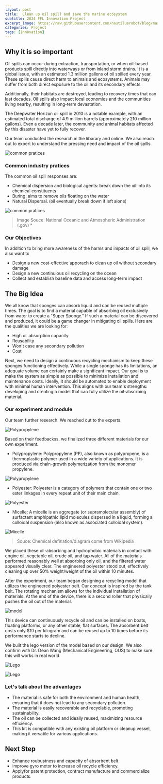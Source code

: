 ```yaml
---
layout: post
title:  Clean up oil spill and save the marine ecosystem
subtitle: 2024 FFL Innovation Project
excerpt_image: https://raw.githubusercontent.com/nautilusrobot/blog/master/assets/images/post_img/20251_26_post_3.JPG
categories: Project
tags: [Innovation]
---
```


## Why it is so important

Oil spills can occur during extraction, transportation, or when oil-based products spill directly into waterways or from inland storm drains. It is a global issue, with an estimated 1.3 million gallons of oil spilled every year. These spills cause direct harm to animals and ecosystems. Animals may suffer from both direct exposure to the oil and its secondary effects. 

Additionally, their habitats are destroyed, leading to recovery times that can last decades. Oil spills also impact local economies and the communities living nearby, resulting in long-term devastation. 

The Deepwater Horizon oil spill in 2010 is a notable example, with an estimated total discharge of 4.9 million barrels (approximately 210 million gallons). Even a decade later, the community and animal habitats affected by this disaster have yet to fully recover.

Our team conducted the research in the libarary and online. We also reach out to expert to understand the pressing need and impact of the oil spills.

![common pratices](https://raw.githubusercontent.com/nautilusrobot/blog/master/assets/images/post_img/20251_26_post_10.JPG)

### Common industry pratices
The common oil spill responses are:

* Chemical dispersion and biological agents:  break down the oil into its chemical constituents
* Buring: aims to remove oils floating on the water
* Natural Dispersal. (oil eventually break down if left alone)

![common pratices](https://raw.githubusercontent.com/nautilusrobot/blog/master/assets/images/post_img/20251_26_post_1.JPG)
> Image Souce: National Oceanic and Atmospheric Administration (.gov) *

### Our Objectives

In addition to bring more awareness of the harms and impacts of oil spill, we also want to 

* Design a new cost-effective apporach to clean up oil without secondary damage 
* Design a new continuious oil recycling on the ocean
* Collect and establish baseline data and access long-term impact

## The Big Idea

We all know that sponges can absorb liquid and can be reused multiple times. The goal is to find a material capable of absorbing oil exclusively from water to create a "Super Sponge." 
If such a material can be discovered and produced, it could be a game changer in mitigating oil spills. Here are the qualities we are looking for:

* High oil absorption capacity
* Reusability
* Won't case any secondary pollution
* Cost

Next, we need to design a continuous recycling mechanism to keep these sponges functioning effectively. While a single sponge has its limitations, an adequate volume can certainly make a significant impact. 
Our goal is to make the system as simple as possible to minimize installation and maintenance costs. Ideally, it should be automated to enable deployment with minimal human intervention. 
This aligns with our team's strengths: developing and creating a model that can fully utilize the oil-absorbing material.



### Our experiment and module

Our team further research. We reached out to the experts.

![Polypropylene](https://raw.githubusercontent.com/nautilusrobot/blog/master/assets/images/post_img/20251_26_post_8.JPG)

Based on their feedbackss, we finalized three different materials for our own experiment. 

* Polypropylene: Polypropylene (PP), also known as polypropene, is a thermoplastic polymer used in a wide variety of applications. It is produced via chain-growth polymerization from the monomer propylene.

![Polypropylene](https://raw.githubusercontent.com/nautilusrobot/blog/master/assets/images/post_img/20251_26_post_4.JPG)

* Polyester: Polyester is a category of polymers that contain one or two ester linkages in every repeat unit of their main chain.

![Polyester](https://raw.githubusercontent.com/nautilusrobot/blog/master/assets/images/post_img/20251_26_post_5.JPG)

* Micelle: A micelle is an aggregate (or supramolecular assembly) of surfactant amphipathic lipid molecules dispersed in a liquid, forming a colloidal suspension (also known as associated colloidal system).

![Micelle](https://raw.githubusercontent.com/nautilusrobot/blog/master/assets/images/post_img/20251_26_post_6.JPG)

> Souce: Chemical defination/diagram come from Wikipedia

We placed these oil-absorbing and hydrophobic materials in contact with engine oil, vegetable oil, crude oil, and tap water. All of the materials performed reasonably well at absorbing only oil, and the filtered water appeared visually clear. 
The engineered polyester stood out, effectively cleaning up over 50% weight/weight of the oil within 10 minutes.

After the experiment, our team began designing a recycling model that utilizes the engineered polyester belt. 
Our concept is inspired by the tank belt. The rotating mechanism allows for the individual installation of materials. At the end of the device, there is a second roller that physically pushes the oil out of the material.

![model](https://raw.githubusercontent.com/nautilusrobot/blog/master/assets/images/post_img/20251_26_post_3.JPG)

This device can continuously recycle oil and can be installed on boats, floating platforms, or any other stable, flat surfaces. The absorbent belt costs only $10 per kilogram and can be reused up to 10 times before its performance starts to decline.

We built the lego version of the model based on our design. We also confirm with Dr. Dean Wang (Mechanical Engineering, OUS) to make sure this will works in real world.

![Lego](https://raw.githubusercontent.com/nautilusrobot/blog/master/assets/images/post_img/20251_26_post_7.JPG)

![Lego](https://raw.githubusercontent.com/nautilusrobot/blog/master/assets/images/post_img/20251_26_post_9.JPG)


### Let's talk about the advantages

* The material is safe for both the environment and human health, ensuring that it does not lead to any secondary pollution.  
* The material is easily recoverable and recyclable, promoting sustainability.  
* The oil can be collected and ideally reused, maximizing resource efficiency.  
* This kit is compatible with any existing oil platform or cleanup vessel, making it versatile for various applications.  

## Next Step

* Enhance roubustness and capacity of absorbent belt
* Improve gyro motor to increase oil recycle efficiency.
* Applyfor patent protection, contract manufacture and commercialize products.



